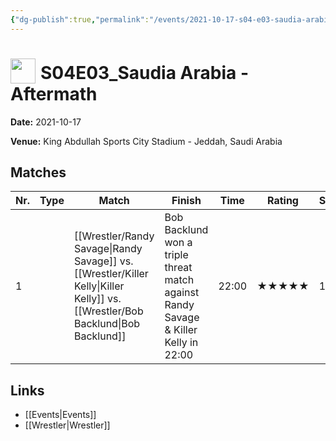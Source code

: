 ```yaml
---
{"dg-publish":true,"permalink":"/events/2021-10-17-s04-e03-saudia-arabia-aftermath/","title":"S04E03_Saudia Arabia - Aftermath","noteIcon":"","created":"2025-09-01T21:42:43.455+02:00"}
---
```



# <img src="z_Images/ChokeSlam.png" width="40" style="vertical-align:bottom; margin-right:8px;">**S04E03_Saudia Arabia - Aftermath**

**Date:** 2021-10-17

**Venue:** King Abdullah Sports City Stadium - Jeddah, Saudi Arabia

## Matches

| Nr. | Type | Match | Finish | Time | Rating | Score |
|-----|------|-------|--------|------|--------|-------|
| 1 |  | [[Wrestler/Randy Savage\|Randy Savage]] vs. [[Wrestler/Killer Kelly\|Killer Kelly]] vs. [[Wrestler/Bob Backlund\|Bob Backlund]] | Bob Backlund won a triple threat match against Randy Savage & Killer Kelly in  22:00 | 22:00 | ★★★★★ | 103 |

## Links
- [[Events\|Events]]
- [[Wrestler\|Wrestler]]
